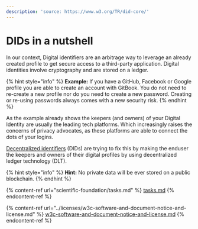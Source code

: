 ```yaml
---
description: 'source: https://www.w3.org/TR/did-core/'
---
```


# DIDs in a nutshell

In our context, Digital identifiers are an arbitrage way to leverage an already created profile to get secure access to a third-party application. Digital identities involve cryptography and are stored on a ledger.

{% hint style="info" %}
**Example:** If you have a GitHub, Facebook or Google profile you are able to create an account with GitBook. You do not need to re-create a new profile nor do you need to create a new password. Creating or re-using passwords always comes with a new security risk.&#x20;
{% endhint %}

As the example already shows the keepers (and owners) of your Digital Identity are usually the leading tech platforms. Which increasingly raises the concerns of privacy advocates, as these platforms are able to connect the dots of your logins.

[Decentralized identifiers](https://www.w3.org/TR/2022/REC-did-core-20220719/#dfn-decentralized-identifiers) (DIDs) are trying to fix this by making the enduser the keepers and owners of their digital profiles by using decentralized ledger technology (DLT).&#x20;

{% hint style="info" %}
**Hint:** No private data will be ever stored on a public blockchain.
{% endhint %}



{% content-ref url="scientific-foundation/tasks.md" %}
[tasks.md](scientific-foundation/tasks.md)
{% endcontent-ref %}

{% content-ref url="../licenses/w3c-software-and-document-notice-and-license.md" %}
[w3c-software-and-document-notice-and-license.md](../licenses/w3c-software-and-document-notice-and-license.md)
{% endcontent-ref %}
